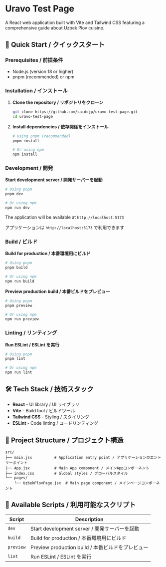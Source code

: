 # Uravo Test Page

A React web application built with Vite and Tailwind CSS featuring a comprehensive guide about Uzbek Plov cuisine.

## 🚀 Quick Start / クイックスタート

### Prerequisites / 前提条件

- Node.js (version 18 or higher)
- pnpm (recommended) or npm

### Installation / インストール

1. **Clone the repository / リポジトリをクローン**

   ```bash
   git clone https://github.com/saidojp/uravo-test-page.git
   cd uravo-test-page
   ```

2. **Install dependencies / 依存関係をインストール**

   ```bash
   # Using pnpm (recommended)
   pnpm install

   # Or using npm
   npm install
   ```

### Development / 開発

**Start development server / 開発サーバーを起動**

```bash
# Using pnpm
pnpm dev

# Or using npm
npm run dev
```

The application will be available at `http://localhost:5173`

アプリケーションは `http://localhost:5173` で利用できます

### Build / ビルド

**Build for production / 本番環境用にビルド**

```bash
# Using pnpm
pnpm build

# Or using npm
npm run build
```

**Preview production build / 本番ビルドをプレビュー**

```bash
# Using pnpm
pnpm preview

# Or using npm
npm run preview
```

### Linting / リンティング

**Run ESLint / ESLint を実行**

```bash
# Using pnpm
pnpm lint

# Or using npm
npm run lint
```

## 🛠️ Tech Stack / 技術スタック

- **React** - UI library / UI ライブラリ
- **Vite** - Build tool / ビルドツール
- **Tailwind CSS** - Styling / スタイリング
- **ESLint** - Code linting / コードリンティング

## 📁 Project Structure / プロジェクト構造

```
src/
├── main.jsx          # Application entry point / アプリケーションのエントリーポイント
├── App.jsx           # Main App component / メインAppコンポーネント
├── index.css         # Global styles / グローバルスタイル
└── pages/
    └── UzbekPlovPage.jsx  # Main page component / メインページコンポーネント
```

## 📝 Available Scripts / 利用可能なスクリプト

| Script    | Description                                       |
| --------- | ------------------------------------------------- |
| `dev`     | Start development server / 開発サーバーを起動     |
| `build`   | Build for production / 本番環境用にビルド         |
| `preview` | Preview production build / 本番ビルドをプレビュー |
| `lint`    | Run ESLint / ESLint を実行                        |
